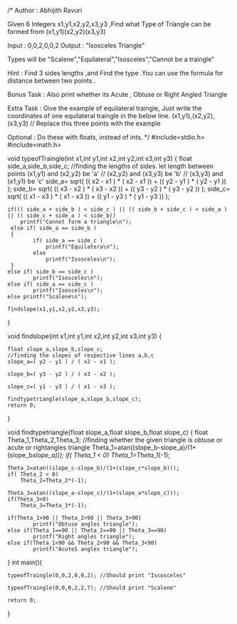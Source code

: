 /*
Author : Abhijith Ravuri

Given 6 Integers x1,y1,x2,y2,x3,y3 ,Find what Type of Triangle can be formed from (x1,y1)(x2,y2)(x3,y3)

Input : 0,0,2,0,0,2
Output : "Isosceles Triangle"

Types will be "Scalene","Equilateral","Isosceles","Cannot be a traingle"

Hint : Find 3 sides lengths ,and Find the type .You can use the formula for distance between two points .

Bonus Task : Also print whether its Acute , Obtuse or Right Angled Triangle

Extra Task : Give the example of equilateral traingle, Just write the coordinates of one equilateral traingle
 in the below line.
 (x1,y1),(x2,y2),(x3,y3) // Replace this three points with the example

Optional : Do these with floats, instead of ints.
*/
#include<stdio.h>
#include<math.h>

void typeofTraingle(int x1,int y1,int x2,int y2,int x3,int y3)
{
    float side_a,side_b,side_c;
    //finding the lengths of sides. let length between points (x1,y1) and (x2,y2) be 'a'
    //                                                        (x2,y2) and (x3,y3) be 'b'
    //                                                        (x3,y3) and (x1,y1) be 'c'
    side_a= sqrt( (( x2 - x1 ) * ( x2 - x1 )) + (( y2 - y1 ) * ( y2 - y1 )) );
    side_b= sqrt( (( x3 - x2 ) * ( x3 - x2 )) + (( y3 - y2 ) * ( y3 - y2 )) );
    side_c= sqrt( (( x1 - x3 ) * ( x1 - x3 )) + (( y1 - y3 ) * ( y1 - y3 )) );


    if((( side_a + side_b ) < side_c ) || (( side_b + side_c ) < side_a ) || (( side_c + side_a ) < side_b))
        printf("Cannot form a triangle\n");
     else if( side_a == side_b )
     {
            if( side_a == side_c )
                printf("Equilatera\n");
            else
                printf("Isosceles\n");
     }
    else if( side_b == side_c )
            printf("Isosceles\n");
    else if( side_a == side_c )
            printf("Isosceles\n");
    else printf("Scalene\n");

    findslope(x1,y1,x2,y2,x3,y3);
}

void findslope(int x1,int y1,int x2,int y2,int x3,int y3)
{

    float slope_a,slope_b,slope_c;
    //finding the slopes of respective lines a,b,c
    slope_a=( y2 - y1 ) / ( x2 - x1 );

    slope_b=( y3 - y2 ) / ( x3 - x2 );

    slope_c=( y1 - y3 ) / ( x1 - x3 );

    findtypetriangle(slope_a,slope_b,slope_c);
    return 0;
}

void findtypetriangle(float slope_a,float slope_b,float slope_c)
{
    float Theta_1,Theta_2,Theta_3;
    //finding whether the given triangle is obtuse or acute or rightangles triangle
    Theta_1=atan((slope_b-slope_a)/(1+(slope_b*slope_a)));
    if( Theta_1 < 0)
        Theta_1=Theta_1*(-1);

    Theta_2=atan((slope_c-slope_b)/(1+(slope_c*slope_b)));
    if( Theta_2 < 0)
        Theta_2=Theta_2*(-1);

    Theta_3=atan((slope_a-slope_c)/(1+(slope_a*slope_c)));
    if(Theta_3<0)
        Theta_3=Theta_3*(-1);

    if(Theta_1>90 || Theta_2>90 || Theta_3>90)
            printf("Obtuse angles triangle");
    else if(Theta_1==90 || Theta_2==90 || Theta_3==90)
            printf("Right angles triangle");
    else if(Theta_1<90 && Theta_2<90 && Theta_3<90)
            printf("AcuteS angles triangle");

}
int main(){

    typeofTraingle(0,0,2,0,0,2); //Should print "Iscosceles"

    typeofTraingle(0,0,0,2,2,7); //Should print "Scalene"

    return 0;
}
